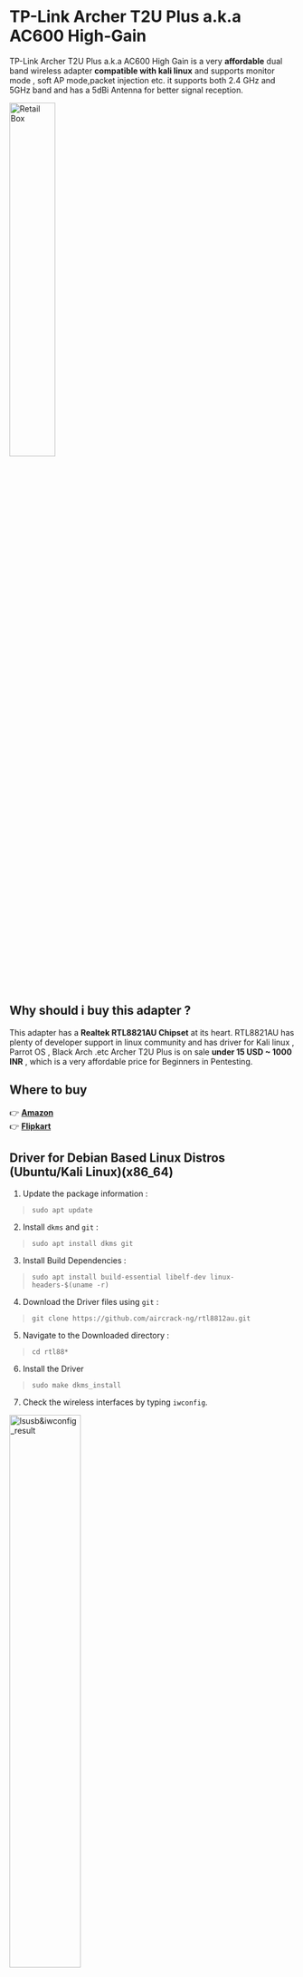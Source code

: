 # TP-Link Archer T2U Plus a.k.a AC600 High-Gain

TP-Link Archer T2U Plus a.k.a AC600 High Gain is a very **affordable** dual band wireless adapter **compatible with kali linux** and supports monitor mode , soft AP mode,packet injection etc. it supports both 2.4 GHz and 5GHz band and has a 5dBi Antenna for better signal reception.

<img src="https://github.com/nlkguy/archer-t2u-plus-linux/blob/main/Images/archer-t2u-inside.jpeg" alt="Retail Box" width="40%" height="40%">

## Why should i buy this adapter ?
This adapter has a **Realtek RTL8821AU Chipset** at its heart. RTL8821AU has plenty of developer support in linux community and has driver for Kali linux , Parrot OS , Black Arch .etc Archer T2U Plus is on sale **under 15 USD ~ 1000 INR** , which is a very affordable price for Beginners in Pentesting.

## Where to buy
:point_right:  [**Amazon**](https://amzn.to/3aPjBir)  
:point_right:  [**Flipkart**](https://dl.flipkart.com/dl/tp-link-ac600-t2u-plus-usb-adapter/p/itmfhz7zg85hgtzg?marketplace=FLIPKART&iid=79034678-e8a7-4d71-8d97-073f9497fcdc.USBFHZ7ZPWFHW8YW.SEARCH&ppt=sp&lid=LSTUSBFHZ7ZPWFHW8YW9SRRQK&srno=s_1_1&qH=2fca2860d6b488dc&pid=USBFHZ7ZPWFHW8YW&affid=amaledasse&ssid=7o14gihn8ag5p98g1609082867282&otracker1=search&ppn=sp)


## Driver for Debian Based Linux Distros (Ubuntu/Kali Linux)(x86_64)

1. Update the package information :
>```sudo apt update```
2. Install `dkms` and `git` :
>```sudo apt install dkms git```
3. Install Build Dependencies :
>```sudo apt install build-essential libelf-dev linux-headers-$(uname -r)``` 
4. Download the Driver files using `git` :
>```git clone https://github.com/aircrack-ng/rtl8812au.git```
5. Navigate to the Downloaded directory :
>```cd rtl88*```
6. Install the Driver 
>```sudo make dkms_install```

7. Check the wireless interfaces by typing `iwconfig`.
<img src="https://github.com/nlkguy/archer-t2u-plus-linux/blob/main/Images/lsusb%3Biwconfig.png" alt="lsusb&iwconfig_result" width="50%" height="50%">


## Driver for Raspberry Pi (Raspbian OS / Kali)(ARM)

1. Update the package information :
>```sudo apt update```

2. Install `dkms` and `git` :
>```sudo apt install dkms git```

3. Install Build Dependencies :
#### For Raspbian OS
>```sudo apt-get install raspberrypi-kernel-headers```

#### For Kali for ARM
>```sudo apt-get install build-essential libelf-dev kalipi-kernel-headers```

4. Download the Driver files using `git` :
>```git clone https://github.com/aircrack-ng/rtl8812au.git```

5. Navigate to the Downloaded directory :
>```cd rtl88*```

#### For Raspberry (RPI)

6. Then run this step to change platform in Makefile, For RPI 1/2/3/ & 0/Zero:

>```sed -i 's/CONFIG_PLATFORM_I386_PC = y/CONFIG_PLATFORM_I386_PC = n/g' Makefile```  
>```sed -i 's/CONFIG_PLATFORM_ARM_RPI = n/CONFIG_PLATFORM_ARM_RPI = y/g' Makefile```

#### But for RPI 3B+ & 4B you will need to run those below which builds the ARM64 arch driver:

>```sed -i 's/CONFIG_PLATFORM_I386_PC = y/CONFIG_PLATFORM_I386_PC = n/g' Makefile```  
>```sed -i 's/CONFIG_PLATFORM_ARM64_RPI = n/CONFIG_PLATFORM_ARM64_RPI = y/g' Makefile```

#### In addition, if you receive an error message about ```unrecognized command line option ‘-mgeneral-regs-only’``` (i.e., Raspbian Buster), you will need to run the following commands, then retry building and installing:

>```export ARCH=arm```  
>```sed -i 's/^MAKE="/MAKE="ARCH=arm\ /' dkms.conf```

7. Install the Driver 
>```sudo make dkms_install```
<img src="https://github.com/nlkguy/archer-t2u-plus-linux/blob/main/Images/kali-arm-installing.png" alt="Kali-ARM-RPi-Installing" width="70%" height="70%">

8. Check the wireless interfaces by typing `iwconfig`.

